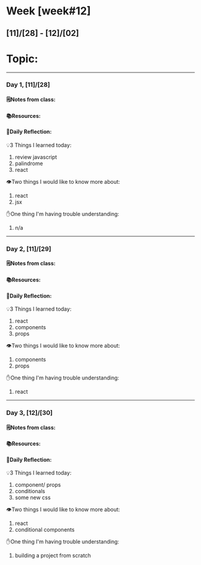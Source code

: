# Week [week#12]
## [11]/[28] - [12]/[02]

# Topic:

___

### Day 1, [11]/[28]

#### 🗒️Notes from class:

#### 📚Resources:


#### 💭Daily Reflection:

💡3 Things I learned today:
1. review javascript
2. palindrome
3. react

👁️Two things I would like to know more about:
1. react
2. jsx

✋One thing I'm having trouble understanding:
1. n/a


___

### Day 2, [11]/[29] 

#### 🗒️Notes from class:

#### 📚Resources:


#### 💭Daily Reflection:

💡3 Things I learned today:
1. react
2. components
3. props

👁️Two things I would like to know more about:
1. components
2. props

✋One thing I'm having trouble understanding:
1. react 

___

### Day 3, [12]/[30]
#### 🗒️Notes from class:

#### 📚Resources:


#### 💭Daily Reflection:

💡3 Things I learned today:
1. component/ props
2. conditionals
3. some new css

👁️Two things I would like to know more about:
1. react
2. conditional components

✋One thing I'm having trouble understanding:
1. building a project from scratch
 

